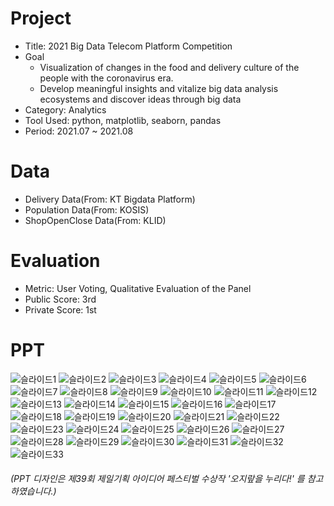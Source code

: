 # Project
- Title: 2021 Big Data Telecom Platform Competition
- Goal
  - Visualization of changes in the food and delivery culture of the people with the coronavirus era.
  - Develop meaningful insights and vitalize big data analysis ecosystems and discover ideas through big data
- Category: Analytics
- Tool Used: python, matplotlib, seaborn, pandas
- Period: 2021.07 ~ 2021.08

# Data
- Delivery Data(From: KT Bigdata Platform)
- Population Data(From: KOSIS)
- ShopOpenClose Data(From: KLID)

# Evaluation
- Metric: User Voting, Qualitative Evaluation of the Panel
- Public Score: 3rd
- Private Score: 1st

# PPT

![슬라이드1](https://user-images.githubusercontent.com/52409420/131244064-700907e9-8ead-4112-a43e-c24748e14650.PNG)
![슬라이드2](https://user-images.githubusercontent.com/52409420/131244068-d2538cb7-5902-46e7-94d4-ceee3b98bdd5.PNG)
![슬라이드3](https://user-images.githubusercontent.com/52409420/131244070-456a90ca-106e-4be2-bc55-d5bc6c84b241.PNG)
![슬라이드4](https://user-images.githubusercontent.com/52409420/131244071-c631818a-9795-4737-970f-df0a21b87b21.PNG)
![슬라이드5](https://user-images.githubusercontent.com/52409420/131244072-4047c6cb-0133-46ac-bdc8-172a3cba92d5.PNG)
![슬라이드6](https://user-images.githubusercontent.com/52409420/131244073-85775dbf-40e9-4fe0-b323-10bc12544561.PNG)
![슬라이드7](https://user-images.githubusercontent.com/52409420/131244074-cbee497e-cda1-419e-a158-e415ce37322a.PNG)
![슬라이드8](https://user-images.githubusercontent.com/52409420/131244075-0df9f936-311a-4b94-8e50-6cc02837b266.PNG)
![슬라이드9](https://user-images.githubusercontent.com/52409420/131244076-2e4a9987-3f32-464e-9fec-edf01fb87e30.PNG)
![슬라이드10](https://user-images.githubusercontent.com/52409420/131244079-db5dbc57-34c6-47f5-8ab0-a137478d15d7.PNG)
![슬라이드11](https://user-images.githubusercontent.com/52409420/131244080-692c5567-da38-41db-ada6-2dc630a15761.PNG)
![슬라이드12](https://user-images.githubusercontent.com/52409420/131244082-f047cfbf-4df5-4f55-af28-8bf347695447.PNG)
![슬라이드13](https://user-images.githubusercontent.com/52409420/131244085-64098a70-68e6-4abd-86ba-bca7da80decd.PNG)
![슬라이드14](https://user-images.githubusercontent.com/52409420/131244086-4f549bf8-477a-4f90-8bfd-74bca5b9e4ce.PNG)
![슬라이드15](https://user-images.githubusercontent.com/52409420/131244087-39e22b88-662c-4d88-a67c-74417e7c33c9.PNG)
![슬라이드16](https://user-images.githubusercontent.com/52409420/131244088-9b3e59c5-5944-4ce8-afcf-d000c227d858.PNG)
![슬라이드17](https://user-images.githubusercontent.com/52409420/131244089-f59ee0c0-0ab0-4107-8985-2f9424113739.PNG)
![슬라이드18](https://user-images.githubusercontent.com/52409420/131244090-ffe863a6-52c3-469b-b962-3f80f2078a96.PNG)
![슬라이드19](https://user-images.githubusercontent.com/52409420/131244092-038d0d91-7265-4c4a-b213-c0dfcf5d0768.PNG)
![슬라이드20](https://user-images.githubusercontent.com/52409420/131244094-e516095f-afe8-4024-aa94-8d134daefde7.PNG)
![슬라이드21](https://user-images.githubusercontent.com/52409420/131244095-01207c4f-fd7a-4bd9-88a4-ff7522a46bc9.PNG)
![슬라이드22](https://user-images.githubusercontent.com/52409420/131244098-3e0dd77e-4577-45f8-a229-0ba31520f5be.PNG)
![슬라이드23](https://user-images.githubusercontent.com/52409420/131244101-d6a5fb10-fac6-4538-8069-85254da173a5.PNG)
![슬라이드24](https://user-images.githubusercontent.com/52409420/131244103-5746e160-1768-43f0-8e45-1afc55b53eea.PNG)
![슬라이드25](https://user-images.githubusercontent.com/52409420/131244132-90e6b360-a507-48bf-80bf-3792404a841f.PNG)
![슬라이드26](https://user-images.githubusercontent.com/52409420/131244133-04c5f388-9529-4346-b2cb-8125246c224c.PNG)
![슬라이드27](https://user-images.githubusercontent.com/52409420/131244134-919edb13-d59a-4f42-b607-8c8f0337f4d4.PNG)
![슬라이드28](https://user-images.githubusercontent.com/52409420/131244136-8bf8702f-c9a1-4344-92b0-93d7a315e018.PNG)
![슬라이드29](https://user-images.githubusercontent.com/52409420/131244138-314adf0b-ee38-4969-8e05-b8b2537f5aee.PNG)
![슬라이드30](https://user-images.githubusercontent.com/52409420/131244139-301ec18e-4306-45bf-a6b8-00a7530513ba.PNG)
![슬라이드31](https://user-images.githubusercontent.com/52409420/131244140-0458bc5a-5ef4-49d1-bead-185fec1fcaa4.PNG)
![슬라이드32](https://user-images.githubusercontent.com/52409420/131244142-8cba57bc-d73c-466a-9876-253aef1eb475.PNG)
![슬라이드33](https://user-images.githubusercontent.com/52409420/131244143-9b87552a-10e8-425e-b33f-5c025f664537.PNG)
###### (*PPT 디자인은 제39회 제일기획 아이디어 페스티벌 수상작 '오지랖을 누리다!' 를 참고하였습니다.*)
